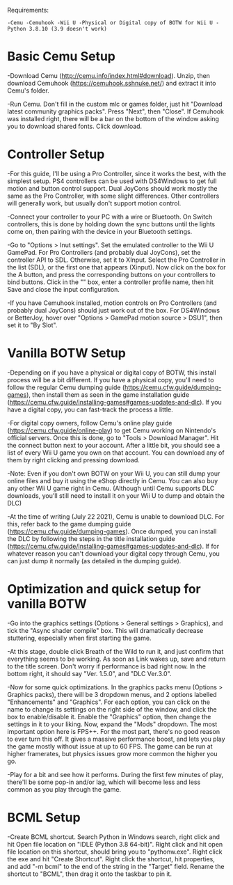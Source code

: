 Requirements:

`-Cemu
-Cemuhook
-Wii U
-Physical or Digital copy of BOTW for Wii U
-Python 3.8.10 (3.9 doesn't work)`
	
# Basic Cemu Setup
	
-Download Cemu (http://cemu.info/index.html#download). Unzip, then download Cemuhook (https://cemuhook.sshnuke.net/) and extract it into Cemu's folder.
	
-Run Cemu. Don't fill in the custom mlc or games folder, just hit "Download latest community graphics packs". Press "Next", then "Close". If Cemuhook was
installed right, there will be a bar on the bottom of the window asking you to download shared fonts. Click download.
	
# Controller Setup
	
-For this guide, I'll be using a Pro Controller, since it works the best, with the simplest setup. PS4 controllers can be used with DS4Windows to get full
motion and button control support. Dual JoyCons should work mostly the same as the Pro Controller, with some slight differences. Other controllers will
generally work, but usually don't support motion control.
	
-Connect your controller to your PC with a wire or Bluetooth. On Switch controllers, this is done by holding down the sync buttons until the lights come on, then
pairing with the device in your Bluetooth settings.
	
-Go to "Options > Inut settings". Set the emulated controller to the Wii U GamePad. For Pro Controllers (and probably dual JoyCons), set the controller API to
SDL. Otherwise, set it to XInput. Select the Pro Controller in the list (SDL), or the first one that appears (Xinput). Now click on the box for the A button,
and press the corresponding buttons on your controllers to bind buttons. Click in the "<profile name>" box, enter a controller profile name, then hit Save and
close the input configuration.
	
-If you have Cemuhook installed, motion controls on Pro Controllers (and probably dual JoyCons) should just work out of the box. For DS4Windows or BetterJoy,
hover over "Options > GamePad motion source > DSU1", then set it to "By Slot".
	
# Vanilla BOTW Setup

-Depending on if you have a physical or digital copy of BOTW, this install process will be a bit different. If you have a physical copy, you'll need to follow
the regular Cemu dumping guide (https://cemu.cfw.guide/dumping-games), then install them as seen in the game installation guide
(https://cemu.cfw.guide/installing-games#games-updates-and-dlc). If you have a digital copy, you can fast-track the process a little.
	
-For digital copy owners, follow Cemu's online play guide (https://cemu.cfw.guide/online-play) to get Cemu working on Nintendo's official servers. Once this
is done, go to "Tools > Download Manager". Hit the connect button next to your account. After a little bit, you should see a list of every Wii U game you
own on that account. You can download any of them by right clicking and pressing download.
	
-Note: Even if you don't own BOTW on your Wii U, you can still dump your online files and buy it using the eShop directly in Cemu. You can also buy any other
Wii U game right in Cemu. (Although until Cemu supports DLC downloads, you'll still need to install it on your Wii U to dump and obtain the DLC)
	
-At the time of writing (July 22 2021), Cemu is unable to download DLC. For this, refer back to the game dumping guide (https://cemu.cfw.guide/dumping-games).
Once dumped, you can install the DLC by following the steps in the title installation guide (https://cemu.cfw.guide/installing-games#games-updates-and-dlc).
If for whatever reason you can't download your digital copy through Cemu, you can just dump it normally (as detailed in the dumping guide).

# Optimization and quick setup for vanilla BOTW
	
-Go into the graphics settings (Options > General settings > Graphics), and tick the "Async shader compile" box. This will dramatically decrease stuttering,
especially when first starting the game.
	
-At this stage, double click Breath of the Wild to run it, and just confirm that everything seems to be working. As soon as Link wakes up, save and return to
the title screen. Don't worry if performance is bad right now. In the bottom right, it should say "Ver. 1.5.0", and "DLC Ver.3.0".
	
-Now for some quick optimizations. In the graphics packs menu (Options > Graphics packs), there will be 3 dropdown menus, and 2 options labelled "Enhancements"
and "Graphics". For each option, you can click on the name to change its settings on the right side of the window, and click the box to enable/disable it.
Enable the "Graphics" option, then change the settings in it to your liking. Now, expand the "Mods" dropdown. The most important option here is FPS++. For the
most part, there's no good reason to ever turn this off. It gives a massive performance boost, and lets you play the game mostly without issue at up to 60 FPS.
The game can be run at higher framerates, but physics issues grow more common the higher you go.
	
-Play for a bit and see how it performs. During the first few minutes of play, there'll be some pop-in and/or lag, which will become less and less common as
you play through the game.
	
# BCML Setup

-Create BCML shortcut. Search Python in Windows search, right click and hit Open file location on "IDLE (Python 3.8 64-bit)". Right click and hit open file location
on this shortcut, should bring you to "pythonw.exe". Right click the exe and hit "Create Shortcut". Right click the shortcut, hit properties, and add "-m bcml" to
the end of the string in the "Target" field. Rename the shortcut to "BCML", then drag it onto the taskbar to pin it.
